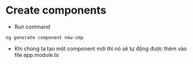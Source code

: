 # Create components
* Run command
```
ng generate component new-cmp
```

* Khi chúng ta tạo một component mới thì nó sẽ tự động được thêm vào file app.module.ts